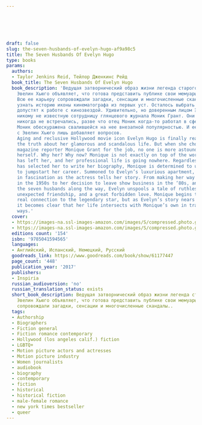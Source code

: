 ```yaml
---






draft: false
slug: the-seven-husbands-of-evelyn-hugo-af9a98c5
title: The Seven Husbands Of Evelyn Hugo
type: books
params:
  authors:
  - Taylor Jenkins Reid, Тейлор Дженкинс Рейд
  book_title: The Seven Husbands Of Evelyn Hugo
  book_description: 'Ведущая затворнический образ жизни легенда старого Голливуда
    Эвелин Хьюго объявляет, что готова представить публике свои мемуары.
    Всю ее карьеру сопровождали загадки, сенсации и многочисленные скандалы. Мир жаждет
    узнать историю иконы кинематографа из первых уст. Осталось выбрать человека, которого
    допустят к работе с кинозвездой. Удивительно, но доверенным лицом Эвелин выбирает
    никому не известную сотрудницу глянцевого журнала Моник Грант. Они не знакомы,
    никогда не встречались, разве что отец Моник когда-то работал в сфере кино.
    Моник обескуражена свалившейся на нее внезапной популярностью. И ее первая встреча
    с Эвелин Хьюго лишь добавляет вопросов.
    Aging and reclusive Hollywood movie icon Evelyn Hugo is finally ready to tell
    the truth about her glamorous and scandalous life. But when she chooses unknown
    magazine reporter Monique Grant for the job, no one is more astounded than Monique
    herself. Why her? Why now? Monique is not exactly on top of the world. Her husband
    has left her, and her professional life is going nowhere. Regardless of why Evelyn
    has selected her to write her biography, Monique is determined to use this opportunity
    to jumpstart her career. Summoned to Evelyn’s luxurious apartment, Monique listens
    in fascination as the actress tells her story. From making her way to Los Angeles
    in the 1950s to her decision to leave show business in the ‘80s, and, of course,
    the seven husbands along the way, Evelyn unspools a tale of ruthless ambition,
    unexpected friendship, and a great forbidden love. Monique begins to feel a very
    real connection to the legendary star, but as Evelyn’s story nears its conclusion,
    it becomes clear that her life intersects with Monique’s own in tragic and irreversible
    ways.'
  cover:
  - https://images-na.ssl-images-amazon.com/images/S/compressed.photo.goodreads.com/books/1653682965i/61177447.jpg
  - https://images-na.ssl-images-amazon.com/images/S/compressed.photo.goodreads.com/books/1664458703i/32620332.jpg
  editions count: '154'
  isbn: '9785041594565'
  languages:
  - Английский, Испанский, Немецкий, Русский
  goodreads_link: https://www.goodreads.com/book/show/61177447
  page_count: '448'
  publication_year: '2017'
  publishers:
  - Inspiria
  russian_audioversion: 'no'
  russian_translation_status: exists
  short_book_description: Ведущая затворнический образ жизни легенда старого Голливуда
    Эвелин Хьюго объявляет, что готова представить публике свои мемуары.Всю ее карьеру
    сопровождали загадки, сенсации и многочисленные скандалы..
  tags:
  - Authorship
  - Biographers
  - Fiction general
  - Fiction romance contemporary
  - Hollywood (los angeles calif.) fiction
  - LGBTQ+
  - Motion picture actors and actresses
  - Motion picture industry
  - Women journalists
  - audiobook
  - biography
  - contemporary
  - fiction
  - historical
  - historical fiction
  - male-female romance
  - new york times bestseller
  - queer
---
```

